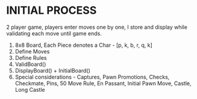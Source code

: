 # INITIAL PROCESS

2 player game, players enter moves one by one, I store and display while validating each move until game ends.

1. 8x8 Board, Each Piece denotes a Char - [p, k, b, r, q, k]
2. Define Moves
3. Define Rules
4. ValidBoard()
5. DisplayBoard() + InitialBoard()
6. Special considerations - Captures, Pawn Promotions, Checks, Checkmate, Pins, 50 Move Rule, En Passant, Initial Pawn Move, Castle, Long Castle
